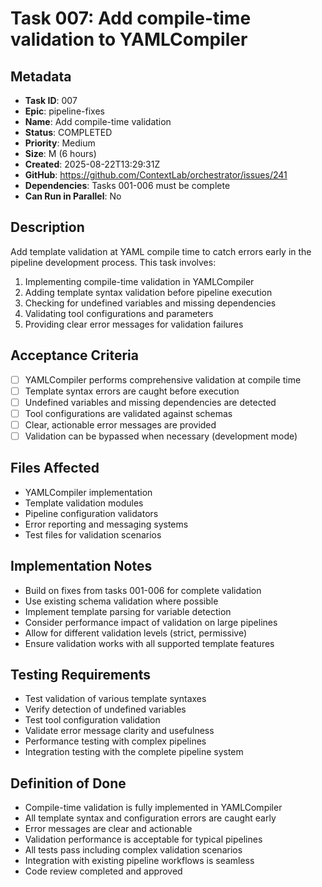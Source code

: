 # Task 007: Add compile-time validation to YAMLCompiler

## Metadata

- **Task ID**: 007
- **Epic**: pipeline-fixes
- **Name**: Add compile-time validation
- **Status**: COMPLETED
- **Priority**: Medium
- **Size**: M (6 hours)
- **Created**: 2025-08-22T13:29:31Z
- **GitHub**: https://github.com/ContextLab/orchestrator/issues/241
- **Dependencies**: Tasks 001-006 must be complete
- **Can Run in Parallel**: No

## Description

Add template validation at YAML compile time to catch errors early in the pipeline development process. This task involves:

1. Implementing compile-time validation in YAMLCompiler
2. Adding template syntax validation before pipeline execution
3. Checking for undefined variables and missing dependencies
4. Validating tool configurations and parameters
5. Providing clear error messages for validation failures

## Acceptance Criteria

- [ ] YAMLCompiler performs comprehensive validation at compile time
- [ ] Template syntax errors are caught before execution
- [ ] Undefined variables and missing dependencies are detected
- [ ] Tool configurations are validated against schemas
- [ ] Clear, actionable error messages are provided
- [ ] Validation can be bypassed when necessary (development mode)

## Files Affected

- YAMLCompiler implementation
- Template validation modules
- Pipeline configuration validators
- Error reporting and messaging systems
- Test files for validation scenarios

## Implementation Notes

- Build on fixes from tasks 001-006 for complete validation
- Use existing schema validation where possible
- Implement template parsing for variable detection
- Consider performance impact of validation on large pipelines
- Allow for different validation levels (strict, permissive)
- Ensure validation works with all supported template features

## Testing Requirements

- Test validation of various template syntaxes
- Verify detection of undefined variables
- Test tool configuration validation
- Validate error message clarity and usefulness
- Performance testing with complex pipelines
- Integration testing with the complete pipeline system

## Definition of Done

- Compile-time validation is fully implemented in YAMLCompiler
- All template syntax and configuration errors are caught early
- Error messages are clear and actionable
- Validation performance is acceptable for typical pipelines
- All tests pass including complex validation scenarios
- Integration with existing pipeline workflows is seamless
- Code review completed and approved

